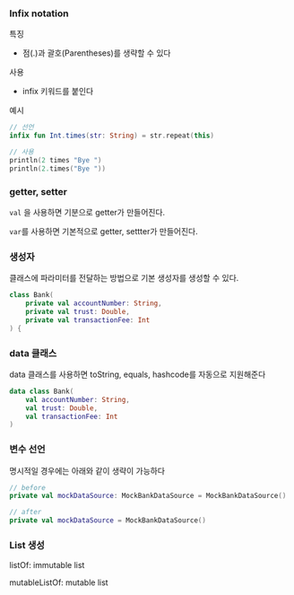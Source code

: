 ### Infix notation
특징
- 점(.)과 괄호(Parentheses)를 생략할 수 있다

사용
- infix 키워드를 붙인다

예시
```kotlin
// 선언
infix fun Int.times(str: String) = str.repeat(this)

// 사용
println(2 times "Bye ")
println(2.times("Bye "))
```

### getter, setter
`val` 을 사용하면 기분으로 getter가 만들어진다.

`var`를 사용하면 기본적으로 getter, settter가 만들어진다.

### 생성자
클래스에 파라미터를 전달하는 방법으로 기본 생성자를 생성할 수 있다.

```kt
class Bank(
    private val accountNumber: String,
    private val trust: Double,
    private val transactionFee: Int
) {
```

### data 클래스
data 클래스를 사용하면 toString, equals, hashcode를 자동으로 지원해준다

```kt
data class Bank(
    val accountNumber: String,
    val trust: Double,
    val transactionFee: Int
)
```

### 변수 선언
명시적일 경우에는 아래와 같이 생략이 가능하다
```kt
// before
private val mockDataSource: MockBankDataSource = MockBankDataSource()

// after
private val mockDataSource = MockBankDataSource()

```

### List 생성
listOf: immutable list

mutableListOf: mutable list

